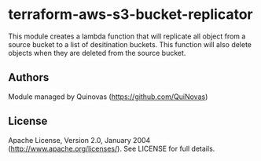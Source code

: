 # terraform-aws-s3-bucket-replicator

This module creates a lambda function that will replicate all object from a source bucket to a list of desitination buckets. This function will also delete objects when they are deleted from the source bucket.

## Authors

Module managed by Quinovas (https://github.com/QuiNovas)

## License

Apache License, Version 2.0, January 2004 (http://www.apache.org/licenses/). See LICENSE for full details.